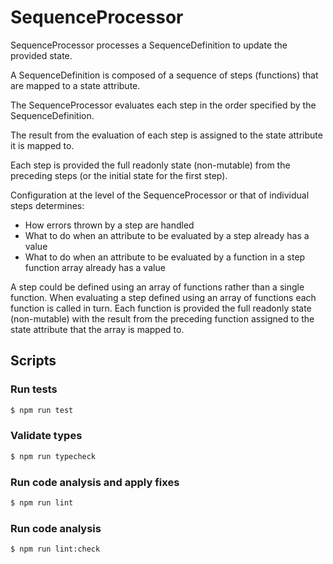 # SequenceProcessor

SequenceProcessor processes a SequenceDefinition to update the provided state.

A SequenceDefinition is composed of a sequence of steps (functions) that are mapped to a state attribute.

The SequenceProcessor evaluates each step in the order specified by the SequenceDefinition.

The result from the evaluation of each step is assigned to the state attribute it is mapped to.

Each step is provided the full readonly state (non-mutable) from the preceding steps (or the initial state
for the first step).

Configuration at the level of the SequenceProcessor or that of individual steps determines:
- How errors thrown by a step are handled
- What to do when an attribute to be evaluated by a step already has a value
- What to do when an attribute to be evaluated by a function in a step function array already has a value

A step could be defined using an array of functions rather than a single function. When evaluating a step
defined using an array of functions each function is called in turn. Each function is provided the full
readonly state (non-mutable) with the result from the preceding function assigned to the state attribute
that the array is mapped to.

## Scripts

### Run tests

```sh
$ npm run test
```

### Validate types 

```sh
$ npm run typecheck
```

### Run code analysis and apply fixes

```sh
$ npm run lint
```

### Run code analysis 

```sh
$ npm run lint:check
```


